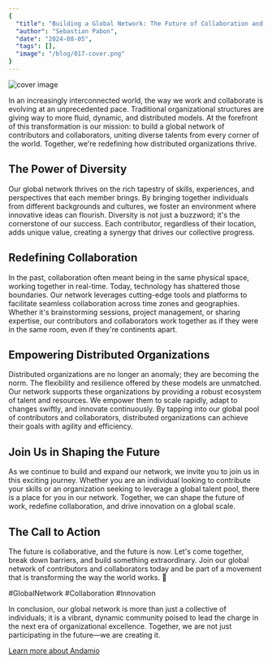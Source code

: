 ```yaml
---
{
  "title": "Building a Global Network: The Future of Collaboration and Contribution",
  "author": "Sebastian Pabon",
  "date": "2024-08-05",
  "tags": [],
  "image": "/blog/017-cover.png"
}
---
```


![cover image](/blog/017-cover.png)

In an increasingly interconnected world, the way we work and collaborate is evolving at an unprecedented pace. Traditional organizational structures are giving way to more fluid, dynamic, and distributed models. At the forefront of this transformation is our mission: to build a global network of contributors and collaborators, uniting diverse talents from every corner of the world. Together, we're redefining how distributed organizations thrive.

## The Power of Diversity
Our global network thrives on the rich tapestry of skills, experiences, and perspectives that each member brings. By bringing together individuals from different backgrounds and cultures, we foster an environment where innovative ideas can flourish. Diversity is not just a buzzword; it's the cornerstone of our success. Each contributor, regardless of their location, adds unique value, creating a synergy that drives our collective progress.

## Redefining Collaboration
In the past, collaboration often meant being in the same physical space, working together in real-time. Today, technology has shattered those boundaries. Our network leverages cutting-edge tools and platforms to facilitate seamless collaboration across time zones and geographies. Whether it's brainstorming sessions, project management, or sharing expertise, our contributors and collaborators work together as if they were in the same room, even if they're continents apart.

## Empowering Distributed Organizations
Distributed organizations are no longer an anomaly; they are becoming the norm. The flexibility and resilience offered by these models are unmatched. Our network supports these organizations by providing a robust ecosystem of talent and resources. We empower them to scale rapidly, adapt to changes swiftly, and innovate continuously. By tapping into our global pool of contributors and collaborators, distributed organizations can achieve their goals with agility and efficiency.

## Join Us in Shaping the Future
As we continue to build and expand our network, we invite you to join us in this exciting journey. Whether you are an individual looking to contribute your skills or an organization seeking to leverage a global talent pool, there is a place for you in our network. Together, we can shape the future of work, redefine collaboration, and drive innovation on a global scale.

## The Call to Action
The future is collaborative, and the future is now. Let's come together, break down barriers, and build something extraordinary. Join our global network of contributors and collaborators today and be part of a movement that is transforming the way the world works. 🚀

#GlobalNetwork #Collaboration #Innovation

In conclusion, our global network is more than just a collective of individuals; it is a vibrant, dynamic community poised to lead the charge in the next era of organizational excellence. Together, we are not just participating in the future—we are creating it.

[Learn more about Andamio](https://andamio.io)